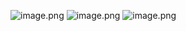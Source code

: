 ![image.png](https://cdn.nlark.com/yuque/0/2024/png/28334026/1723088529805-8b5657e0-c3de-4c9f-a795-13e0de8415ea.png#averageHue=%23f7f7f7&clientId=u345a3d22-1faf-4&from=paste&height=911&id=uec41f3d7&originHeight=911&originWidth=1920&originalType=binary&ratio=1&rotation=0&showTitle=false&size=74819&status=done&style=none&taskId=u1d004079-6981-4920-a520-afcf19d9f5b&title=&width=1920)
![image.png](https://cdn.nlark.com/yuque/0/2024/png/28334026/1723088665457-b26bc793-9d64-4896-9fdd-66a7441c47ba.png#averageHue=%23f8f8f8&clientId=u345a3d22-1faf-4&from=paste&height=911&id=u5a4ac69c&originHeight=911&originWidth=1920&originalType=binary&ratio=1&rotation=0&showTitle=false&size=72299&status=done&style=none&taskId=u1f3948ad-f813-444c-95e8-1ede304cdef&title=&width=1920)
![image.png](https://cdn.nlark.com/yuque/0/2024/png/28334026/1723088687657-d9617a65-3d0d-4e01-bc3d-140ea2511824.png#averageHue=%23fbf9f9&clientId=u345a3d22-1faf-4&from=paste&height=911&id=u2cd644ad&originHeight=911&originWidth=1920&originalType=binary&ratio=1&rotation=0&showTitle=false&size=146636&status=done&style=none&taskId=uc5d2e2e7-2ea6-42a3-9a4a-cdbd8b584d3&title=&width=1920)
